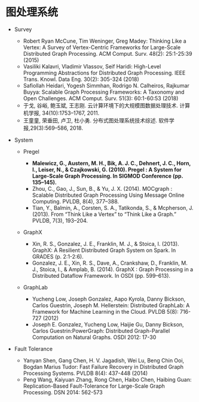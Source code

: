 # 图处理系统


* Survey

    - Robert Ryan McCune, Tim Weninger, Greg Madey: Thinking Like a Vertex: A Survey of Vertex-Centric Frameworks for Large-Scale Distributed Graph Processing. ACM Comput. Surv. 48(2): 25:1-25:39 (2015)
    - Vasiliki Kalavri, Vladimir Vlassov, Seif Haridi: High-Level Programming Abstractions for Distributed Graph Processing. IEEE Trans. Knowl. Data Eng. 30(2): 305-324 (2018)
    - Safiollah Heidari, Yogesh Simmhan, Rodrigo N. Calheiros, Rajkumar Buyya: Scalable Graph Processing Frameworks: A Taxonomy and Open Challenges. ACM Comput. Surv. 51(3): 60:1-60:53 (2018)
    - 于戈, 谷峪, 鲍玉斌, 王志刚. 云计算环境下的大规模图数据处理技术. 计算机学报, 34(10):1753–1767, 2011.
    -  王童童, 荣垂田, 卢卫, 杜小勇. 分布式图处理系统技术综述. 软件学报,29(3):569–586, 2018.
* System

    * Pregel

      * **Malewicz, G., Austern, M. H., Bik, A. J. C., Dehnert, J. C., Horn, I., Leiser, N., & Czajkowski, G. (2010). Pregel : A System for Large-Scale Graph Processing. In SIGMOD Conference (pp. 135–145).**
      * Zhou, C., Gao, J., Sun, B., & Yu, J. X. (2014). MOCgraph : Scalable Distributed Graph Processing Using Message Online Computing. PVLDB, 8(4), 377–388.
      * Tian, Y., Balmin, A., Corsten, S. A., Tatikonda, S., & Mcpherson, J. (2013). From “Think Like a Vertex” to “Think Like a Graph.” PVLDB, 7(3), 193–204.
    * GraphX  

       * Xin, R. S., Gonzalez, J. E., Franklin, M. J., & Stoica, I. (2013). GraphX: A Resilient Distributed Graph System on Spark. In GRADES (p. 2:1-2:6).	
       * Gonzalez, J. E., Xin, R. S., Dave, A., Crankshaw, D., Franklin, M. J., Stoica, I., & Amplab, B. (2014). GraphX : Graph Processing in a Distributed Dataflow Framework. In OSDI (pp. 599–613).
    * GraphLab

        * Yucheng Low, Joseph Gonzalez, Aapo Kyrola, Danny Bickson, Carlos Guestrin, Joseph M. Hellerstein: Distributed GraphLab: A Framework for Machine Learning in the Cloud. PVLDB 5(8): 716-727 (2012)
        * Joseph E. Gonzalez, Yucheng Low, Haijie Gu, Danny Bickson, Carlos Guestrin:PowerGraph: Distributed Graph-Parallel Computation on Natural Graphs. OSDI 2012: 17-30
* Fault Tolerance
    - Yanyan Shen, Gang Chen, H. V. Jagadish, Wei Lu, Beng Chin Ooi, Bogdan Marius Tudor:
      Fast Failure Recovery in Distributed Graph Processing Systems. PVLDB 8(4): 437-448 (2014)
    - Peng Wang, Kaiyuan Zhang, Rong Chen, Haibo Chen, Haibing Guan: Replication-Based Fault-Tolerance for Large-Scale Graph Processing. DSN 2014: 562-573